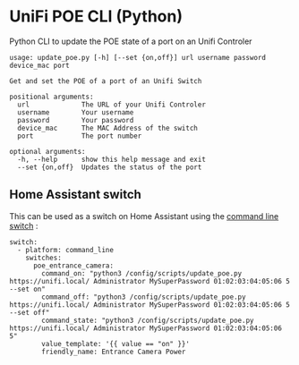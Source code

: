 # UniFi POE CLI (Python)

Python CLI to update the POE state of a port on an Unifi Controler


```
usage: update_poe.py [-h] [--set {on,off}] url username password device_mac port

Get and set the POE of a port of an Unifi Switch

positional arguments:
  url             The URL of your Unifi Controler
  username        Your username
  password        Your password
  device_mac      The MAC Address of the switch
  port            The port number

optional arguments:
  -h, --help      show this help message and exit
  --set {on,off}  Updates the status of the port
```

## Home Assistant switch

This can be used as a switch on Home Assistant using the [command line switch](https://www.home-assistant.io/integrations/switch.command_line/) :

```
switch:
  - platform: command_line
    switches:
      poe_entrance_camera:
        command_on: "python3 /config/scripts/update_poe.py https://unifi.local/ Administrator MySuperPassword 01:02:03:04:05:06 5 --set on"
        command_off: "python3 /config/scripts/update_poe.py https://unifi.local/ Administrator MySuperPassword 01:02:03:04:05:06 5 --set off"
        command_state: "python3 /config/scripts/update_poe.py https://unifi.local/ Administrator MySuperPassword 01:02:03:04:05:06 5"
        value_template: '{{ value == "on" }}'
        friendly_name: Entrance Camera Power
```
